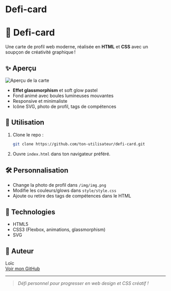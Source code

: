 # Defi-card
# 💎 Defi-card

Une carte de profil web moderne, réalisée en **HTML** et **CSS** avec un soupçon de créativité graphique !

## ✨ Aperçu

![Aperçu de la carte](./img/img.png)

- **Effet glassmorphism** et soft glow pastel
- Fond animé avec boules lumineuses mouvantes
- Responsive et minimaliste
- Icône SVG, photo de profil, tags de compétences

## 🚀 Utilisation

1. Clone le repo :
   ```bash
   git clone https://github.com/ton-utilisateur/defi-card.git
   ```
2. Ouvre `index.html` dans ton navigateur préféré.

## 🛠️ Personnalisation

- Change la photo de profil dans `/img/img.png`
- Modifie les couleurs/glows dans `style/style.css`
- Ajoute ou retire des tags de compétences dans le HTML

## 🎨 Technologies

- HTML5
- CSS3 (Flexbox, animations, glassmorphism)
- SVG

## 📸 Auteur

Loïc  
[Voir mon GitHub](https://github.com/Lo-rkt)

---

> *Défi personnel pour progresser en web design et CSS créatif !*
